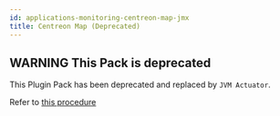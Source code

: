 ```yaml
---
id: applications-monitoring-centreon-map-jmx
title: Centreon Map (Deprecated)
---
```


## **WARNING** This Pack is deprecated

This Plugin Pack has been deprecated and replaced by `JVM Actuator`.

Refer to [this procedure](applications-jvm-actuator.md)

